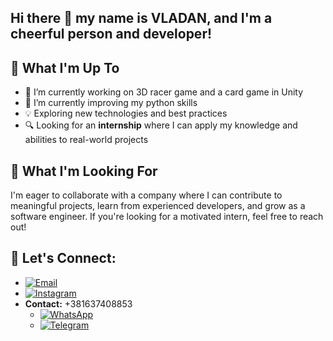 ## Hi there 👋 my name is VLADAN, and I'm a cheerful person and developer!

## 🚀 What I'm Up To
- 🔭 I’m currently working on 3D racer game and a card game in Unity
- 🌱 I’m currently improving my python skills
- 💡 Exploring new technologies and best practices  
- 🔍 Looking for an **internship** where I can apply my knowledge and abilities to real-world projects

## 🎯 What I'm Looking For  
I'm eager to collaborate with a company where I can contribute to meaningful projects, learn from experienced developers, and grow as a software engineer. If you're looking for a motivated intern, feel free to reach out!

## 📩 **Let's Connect:**  
- [![Email](https://img.shields.io/badge/Email-D14836?style=flat&logo=gmail&logoColor=white)](mailto:vujcic.vladan04@gmail.com)
- [![Instagram](https://img.shields.io/badge/Instagram-%23E4405F.svg?&style=for-the-badge&logo=instagram&logoColor=white)](https://instagram.com/vujcic11)
- **Contact:** +381637408853
  - [![WhatsApp](https://img.shields.io/badge/WhatsApp-25D366?style=flat&logo=whatsapp&logoColor=white)](https://wa.me/381637408853)
  - [![Telegram](https://img.shields.io/badge/Telegram-0088CC?style=flat&logo=telegram&logoColor=white)](https://t.me/vladno11)




